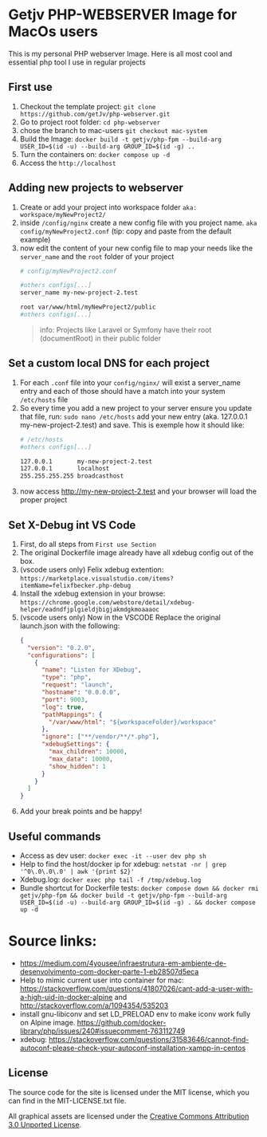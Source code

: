 # Getjv PHP-WEBSERVER Image for MacOs users

This is my personal PHP webserver Image. Here is all most cool and essential php tool I use in regular projects

## First use

1. Checkout the template project: `git clone https://github.com/getJv/php-webserver.git`
2. Go to project root folder: `cd php-webserver`
3. chose the branch to mac-users `git checkout mac-system` 
4. Build the Image: `docker build -t getjv/php-fpm --build-arg USER_ID=$(id -u) --build-arg GROUP_ID=$(id -g) ..`
5. Turn the containers on: `docker compose up -d`
6. Access the `http://localhost`

## Adding new projects to webserver

1. Create or add your project into workspace folder `aka: workspace/myNewProject2/`
2. inside `/config/nginx` create a new config file with you project name. `aka config/myNewProject2.conf`
   (tip: copy and paste from the default example)
3. now edit the content of your new config file to map your needs like the `server_name` and the `root` folder of your project
   ```bash
   # config/myNewProject2.conf
   
   #others configs[...]
   server_name my-new-project-2.test
   
   root var/www/html/myNewProject2/public
   #others configs[...]
   ```
   > info: Projects like Laravel or Symfony have their root (documentRoot) in their public folder

## Set a custom local DNS for each project

1. For each `.conf` file into your `config/nginx/` will exist a server_name entry and each of those should have a match into your system `/etc/hosts` file
2. So every time you add a new project to your server ensure you update that file, run:
   `sudo nano /etc/hosts` add your new entry (aka. 127.0.0.1 my-new-project-2.test) and save.
   This is exemple how it should like:
   ```bash
   # /etc/hosts
   #others configs[...]
   
   127.0.0.1       my-new-project-2.test
   127.0.0.1       localhost
   255.255.255.255 broadcasthost
   ```
3. now access http://my-new-project-2.test and your browser will load the proper project

## Set X-Debug int VS Code

1. First, do all steps from `First use Section`
2. The original Dockerfile image already have all xdebug config out of the box.
3. (vscode users only) Felix xdebug extention: `https://marketplace.visualstudio.com/items?itemName=felixfbecker.php-debug`
4. Install the xdebug extension in your browse: `https://chrome.google.com/webstore/detail/xdebug-helper/eadndfjplgieldjbigjakmdgkmoaaaoc`
5. (vscode users only) Now in the VSCODE Replace the original launch.json with the following:
   ```json
   {
     "version": "0.2.0",
     "configurations": [
       {
         "name": "Listen for XDebug",
         "type": "php",
         "request": "launch",
         "hostname": "0.0.0.0",
         "port": 9003,
         "log": true,
         "pathMappings": {
           "/var/www/html": "${workspaceFolder}/workspace"
         },
         "ignore": ["**/vendor/**/*.php"],
         "xdebugSettings": {
           "max_children": 10000,
           "max_data": 10000,
           "show_hidden": 1
         }
       }
     ]
   }
   ```
6. Add your break points and be happy!

## Useful commands
- Access as dev user: `docker exec -it --user dev php sh `
- Help to find the host/docker ip for xdebug: `netstat -nr | grep '^0\.0\.0\.0' | awk '{print $2}'`
- Xdebug.log: `docker exec php tail -f /tmp/xdebug.log`
- Bundle shortcut for Dockerfile tests: `docker compose down && docker rmi getjv/php-fpm && docker build -t getjv/php-fpm --build-arg USER_ID=$(id -u) --build-arg GROUP_ID=$(id -g) . && docker compose up -d`

# Source links:
 - https://medium.com/4yousee/infraestrutura-em-ambiente-de-desenvolvimento-com-docker-parte-1-eb28507d5eca
 - Help to mimic current user into container for mac: https://stackoverflow.com/questions/41807026/cant-add-a-user-with-a-high-uid-in-docker-alpine and  http://stackoverflow.com/a/1094354/535203
 - install gnu-libiconv and set LD_PRELOAD env to make iconv work fully on Alpine image. https://github.com/docker-library/php/issues/240#issuecomment-763112749
 - xdebug: https://stackoverflow.com/questions/31583646/cannot-find-autoconf-please-check-your-autoconf-installation-xampp-in-centos

## License

The source code for the site is licensed under the MIT license, which you can find in
the MIT-LICENSE.txt file.

All graphical assets are licensed under the
[Creative Commons Attribution 3.0 Unported License](https://creativecommons.org/licenses/by/3.0/).